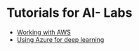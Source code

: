 # Tutorials for AI- Labs
* [Working with AWS](https://github.com/amita-kapoor/ailabs/blob/master/Amazon-AWS-Tutorial.md)
* [Using Azure for deep learning](https://github.com/amita-kapoor/ailabs/blob/master/Azure-Tutorial.md)
